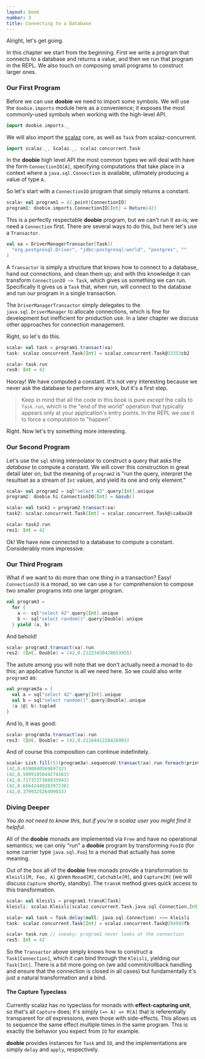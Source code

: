 ```yaml
---
layout: book
number: 3
title: Connecting to a Database
---
```


Alright, let's get going.

In this chapter we start from the beginning. First we write a program that connects to a database and returns a value, and then we run that program in the REPL. We also touch on composing small programs to construct larger ones.

### Our First Program

Before we can use **doobie** we need to import some symbols. We will use the `doobie.imports` module here as a convenience; it exposes the most commonly-used symbols when working with the high-level API.

```scala
import doobie.imports._
```

We will also import the [scalaz](https://github.com/scalaz/scalaz) core, as well as `Task` from scalaz-concurrent.

```scala
import scalaz._, Scalaz._, scalaz.concurrent.Task
```

In the **doobie** high level API the most common types we will deal with have the form `ConnectionIO[A]`, specifying computations that take place in a context where a `java.sql.Connection` is available, ultimately producing a value of type `A`.

So let's start with a `ConnectionIO` program that simply returns a constant.

```scala
scala> val program1 = 42.point[ConnectionIO]
program1: doobie.imports.ConnectionIO[Int] = Return(42)
```

This is a perfectly respectable **doobie** program, but we can't run it as-is; we need a `Connection` first. There are several ways to do this, but here let's use a `Transactor`.

```scala
val xa = DriverManagerTransactor[Task](
  "org.postgresql.Driver", "jdbc:postgresql:world", "postgres", ""
)
```

A `Transactor` is simply a structure that knows how to connect to a database, hand out connections, and clean them up; and with this knowledge it can transform `ConnectionIO ~> Task`, which gives us something we can run. Specifically it gives us a `Task` that, when run, will connect to the database and run our program in a single transaction.

The `DriverManagerTransactor` simply delegates to the `java.sql.DriverManager` to allocate connections, which is fine for development but inefficient for production use. In a later chapter we discuss other approaches for connection management.

Right, so let's do this.

```scala
scala> val task = program1.transact(xa)
task: scalaz.concurrent.Task[Int] = scalaz.concurrent.Task@33353cb2

scala> task.run
res0: Int = 42
```

Hooray! We have computed a constant. It's not very interesting because we never ask the database to perform any work, but it's a first step.

> Keep in mind that all the code in this book is pure *except* the calls to `Task.run`, which is the "end of the world" operation that typically appears only at your application's entry points. In the REPL we use it to force a computation to "happen".

Right. Now let's try something more interesting.

### Our Second Program

Let's use the `sql` string interpolator to construct a query that asks the *database* to compute a constant. We will cover this construction in great detail later on, but the meaning of `program2` is "run the query, interpret the resultset as a stream of `Int` values, and yield its one and only element."

```scala
scala> val program2 = sql"select 42".query[Int].unique
program2: doobie.hi.ConnectionIO[Int] = Gosub()

scala> val task2 = program2.transact(xa)
task2: scalaz.concurrent.Task[Int] = scalaz.concurrent.Task@1ca8aa10

scala> task2.run
res1: Int = 42
```

Ok! We have now connected to a database to compute a constant. Considerably more impressive. 


### Our Third Program

What if we want to do more than one thing in a transaction? Easy! `ConnectionIO` is a monad, so we can use a `for` comprehension to compose two smaller programs into one larger program.

```scala
val program3 = 
  for {
    a <- sql"select 42".query[Int].unique
    b <- sql"select random()".query[Double].unique
  } yield (a, b)
```

And behold!

```scala
scala> program3.transact(xa).run
res2: (Int, Double) = (42,0.21223430428653955)
```

The astute among you will note that we don't actually need a monad to do this; an applicative functor is all we need here. So we could also write `program3` as:

```scala
val program3a = {
  val a = sql"select 42".query[Int].unique
  val b = sql"select random()".query[Double].unique
  (a |@| b).tupled
}
```

And lo, it was good:

```scala
scala> program3a.transact(xa).run
res3: (Int, Double) = (42,0.2116441228426993)
```

And of course this composition can continue indefinitely.

```scala
scala> List.fill(5)(program3a).sequenceU.transact(xa).run.foreach(println)
(42,0.659084056969732)
(42,0.5099105844274163)
(42,0.7173727368935943)
(42,0.6664244928397238)
(42,0.379932526499033)
```


### Diving Deeper

*You do not need to know this, but if you're a scalaz user you might find it helpful.*

All of the **doobie** monads are implemented via `Free` and have no operational semantics; we can only "run" a **doobie** program by transforming `FooIO` (for some carrier type `java.sql.Foo`) to a monad that actually has some meaning. 

Out of the box all of the **doobie** free monads provide a transformation to `Kleisli[M, Foo, A]` given `Monad[M]`, `Catchable[M]`, and `Capture[M]` (we will discuss `Capture` shortly, standby). The `transK` method gives quick access to this transformation.

```scala
scala> val kleisli = program1.transK[Task] 
kleisli: scalaz.Kleisli[scalaz.concurrent.Task,java.sql.Connection,Int] = Kleisli(<function1>)

scala> val task = Task.delay(null: java.sql.Connection) >>= kleisli
task: scalaz.concurrent.Task[Int] = scalaz.concurrent.Task@204943fb

scala> task.run // sneaky; program1 never looks at the connection
res5: Int = 42
```

So the `Transactor` above simply knows how to construct a `Task[Connection]`, which it can bind through the `Kleisli`, yielding our `Task[Int]`. There is a bit more going on (we add commit/rollback handling and ensure that the connection is closed in all cases) but fundamentally it's just a natural transformation and a bind.

#### The Capture Typeclass

Currently scalaz has no typeclass for monads with **effect-capturing unit**, so that's all `Capture` does; it's simply `(=> A) => M[A]` that is referentially transparent for *all* expressions, even those with side-effects. This allows us to sequence the same effect multiple times in the same program. This is exactly the behavior you expect from `IO` for example. 

**doobie** provides instances for `Task` and `IO`, and the implementations are simply `delay` and `apply`, respectively.



